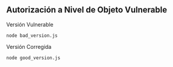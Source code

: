 ## Autorización a Nivel de Objeto Vulnerable

Versión Vulnerable
```
node bad_version.js
```
Versión Corregida
```
node good_version.js
```
